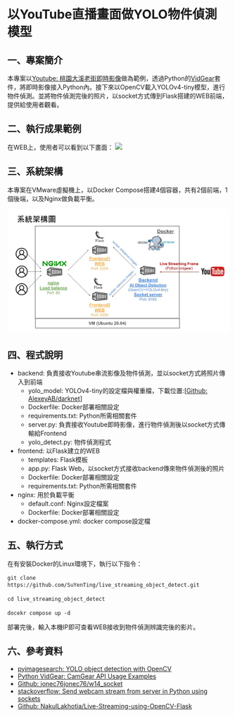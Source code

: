 # 以YouTube直播畫面做YOLO物件偵測模型

## 一、專案簡介

本專案以[Youtube: 桃園大溪老街即時影像](https://www.youtube.com/watch?v=z_mlibCfgFI)做為範例，透過Python的[VidGear](https://github.com/abhiTronix/vidgear)套件，將即時影像接入Python內。接下來以OpenCV載入YOLOv4-tiny模型，進行物件偵測。並將物件偵測完後的照片，以socket方式傳到Flask搭建的WEB前端，提供給使用者觀看。

## 二、執行成果範例

在WEB上，使用者可以看到以下畫面：
![](./img/example.gif)

## 三、系統架構

本專案在VMware虛擬機上，以Docker Compose搭建4個容器，共有2個前端，1個後端，以及Nginx做負載平衡。

![](./img/frame_diagram.jpg)

## 四、程式說明

* backend: 負責接收Youtube串流影像及物件偵測，並以socket方式將照片傳入到前端
    * yolo_model: YOLOv4-tiny的設定檔與權重檔，下載位置:[[Github: AlexeyAB/darknet](https://github.com/AlexeyAB/darknet)]
    * Dockerfile: Docker部署相關設定
    * requirements.txt: Python所需相關套件
    * server.py: 負責接收Youtube即時影像，進行物件偵測後以socket方式傳輸給Frontend
    * yolo_detect.py: 物件偵測程式 
* frontend: 以Flask建立的WEB
    * templates: Flask模板
    * app.py: Flask Web，以socket方式接收backend傳來物件偵測後的照片
    * Dockerfile: Docker部署相關設定
    * requirements.txt: Python所需相關套件
* nginx: 用於負載平衡
    * default.conf: Nginx設定檔案
    * Dockerfile: Docker部署相關設定
* docker-compose.yml: docker compose設定檔

## 五、執行方式

在有安裝Docker的Linux環境下，執行以下指令：

```
git clone https://github.com/SuYenTing/live_streaming_object_detect.git

cd live_streaming_object_detect

docekr compose up -d
```

部署完後，輸入本機IP即可查看WEB接收到物件偵測辨識完後的影片。

## 六、參考資料
* [pyimagesearch: YOLO object detection with OpenCV](https://pyimagesearch.com/2018/11/12/yolo-object-detection-with-opencv/)
* [Python VidGear: CamGear API Usage Examples](https://abhitronix.github.io/vidgear/v0.2.5-stable/gears/camgear/usage/)
* [Github: jonec76jonec76/w14_socket](https://github.com/jonec76/w14_socket)
* [stackoverflow: Send webcam stream from server in Python using sockets](https://stackoverflow.com/questions/59587166/send-webcam-stream-from-server-in-python-using-sockets)
* [Github: NakulLakhotia/Live-Streaming-using-OpenCV-Flask](https://github.com/NakulLakhotia/Live-Streaming-using-OpenCV-Flask)